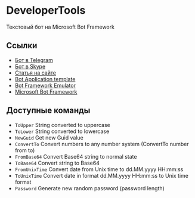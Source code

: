 # DeveloperTools
Текстовый бот на Microsoft Bot Framework

## Ссылки

* [Бот в Telegram](https://telegram.me/DeveloperTools_Bot)
* [Бот в Skype](https://join.skype.com/bot/79328915-03b3-4f0e-b1a5-17d688871fa4)
* [Статья на сайте](http://flash2048.com/post/create-bot-for-skype)
* [Bot Application template](http://aka.ms/bf-bc-vstemplate)
* [Bot Framework Emulator](http://download.botframework.com/botconnector/tools/emulator/publish.htm)
* [Microsoft Bot Framework](https://dev.botframework.com)

## Доступные команды
* `ToUpper` String converted to uppercase
* `ToLower` String converted to lowercase
* `NewGuid` Get new Guid value
* `ConvertTo` Сonvert numbers to any number system (ConvertTo number from to)
* `FromBase64` Convert Base64 string to normal state
* `ToBase64` Convert string to Base64
* `FromUnixTime` Сonvert date from Unix time to dd.MM.yyyy HH:mm:ss
* `ToUnixTime` Сonvert date in format dd.MM.yyyy HH:mm:ss to Unix time format
* `Password` Generate new random password (password length)
